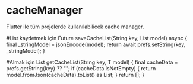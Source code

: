 # cacheManager
Flutter ile tüm projelerde kullanılabilicek cache manager. 

#List<Model> kaydetmek için 
Future<bool> saveCacheList<T>(String key, List<T> model) async {
    final _stringModel = jsonEncode(model);
    return await prefs.setString(key, _stringModel);
  }
  
#Almak için
List<T> getCacheList<T extends IBaseModel>(String key, T model) {
    final cacheData = prefs.getString(key) ?? "";
    if (cacheData.isNotEmpty) {
      return model.fromJson(cacheData).toList() as List<T>;
    }
    return [];
  }
  
